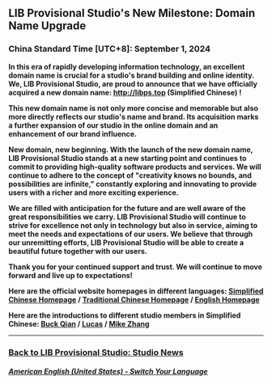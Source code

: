 ## LIB Provisional Studio's New Milestone: Domain Name Upgrade
### China Standard Time [UTC+8]: September 1, 2024
**In this era of rapidly developing information technology, an excellent domain name is crucial for a studio's brand building and online identity. We, LIB Provisional Studio, are proud to announce that we have officially acquired a new domain name: http://libps.top (Simplified Chinese) !**

**This new domain name is not only more concise and memorable but also more directly reflects our studio's name and brand. Its acquisition marks a further expansion of our studio in the online domain and an enhancement of our brand influence.**

**New domain, new beginning. With the launch of the new domain name, LIB Provisional Studio stands at a new starting point and continues to commit to providing high-quality software products and services. We will continue to adhere to the concept of "creativity knows no bounds, and possibilities are infinite," constantly exploring and innovating to provide users with a richer and more exciting experience.**

**We are filled with anticipation for the future and are well aware of the great responsibilities we carry. LIB Provisional Studio will continue to strive for excellence not only in technology but also in service, aiming to meet the needs and expectations of our users. We believe that through our unremitting efforts, LIB Provisional Studio will be able to create a beautiful future together with our users.**

**Thank you for your continued support and trust. We will continue to move forward and live up to expectations!**

**Here are the official website homepages in different languages: [Simplified Chinese Homepage](http://www.libps.top) / [Traditional Chinese Homepage](http://tc.libps.top) / [English Homepage](http://en.libps.top)**

**Here are the introductions to different studio members in Simplified Chinese: [Buck Qian](http://buckqian.libps.top) / [Lucas](http://lucas.libps.top) / [Mike Zhang](http://mikezhang.libps.top)**

---

### [Back to LIB Provisional Studio: Studio News](https://libps.github.io/en/american/News)

##### [American English (United States) - Switch Your Language](https://libps.github.io/index)
